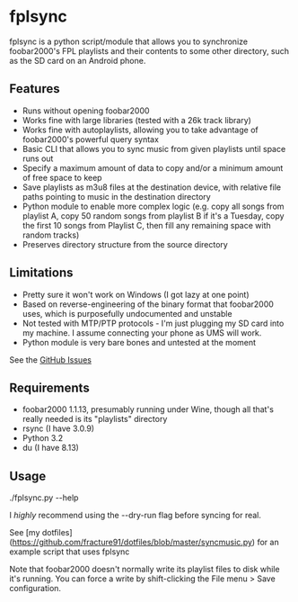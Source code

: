 fplsync
=======

fplsync is a python script/module that allows you to synchronize
foobar2000's FPL playlists and their contents to some other directory,
such as the SD card on an Android phone.

Features
--------
* Runs without opening foobar2000
* Works fine with large libraries (tested with a 26k track library)
* Works fine with autoplaylists, allowing you to take advantage of
  foobar2000's powerful query syntax
* Basic CLI that allows you to sync music from given playlists until
  space runs out
* Specify a maximum amount of data to copy and/or a minimum amount of
  free space to keep
* Save playlists as m3u8 files at the destination device, with relative
  file paths pointing to music in the destination directory
* Python module to enable more complex logic (e.g. copy all songs from
  playlist A, copy 50 random songs from playlist B if it's a Tuesday,
  copy the first 10 songs from Playlist C, then fill any remaining space
  with random tracks)
* Preserves directory structure from the source directory

Limitations
--------
* Pretty sure it won't work on Windows (I got lazy at one point)
* Based on reverse-engineering of the binary format that foobar2000
  uses, which is purposefully undocumented and unstable
* Not tested with MTP/PTP protocols - I'm just plugging my SD card into
  my machine.  I assume connecting your phone as UMS will work.
* Python module is very bare bones and untested at the moment

See the [GitHub Issues](https://github.com/fracture91/fplsync/issues)

Requirements
--------
* foobar2000 1.1.13, presumably running under Wine, though all that's
  really needed is its "playlists" directory
* rsync (I have 3.0.9)
* Python 3.2
* du (I have 8.13)

Usage
--------
./fplsync.py --help

I *highly* recommend using the --dry-run flag before syncing for real.

See [my dotfiles]
(https://github.com/fracture91/dotfiles/blob/master/syncmusic.py)
for an example script that uses fplsync

Note that foobar2000 doesn't normally write its playlist files to disk
while it's running.  You can force a write by shift-clicking the
File menu > Save configuration.
